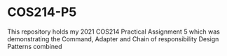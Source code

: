 # COS214-P5
This repository holds my 2021 COS214 Practical Assignment 5 which was demonstrating the Command, Adapter and Chain of responsibility Design Patterns combined
